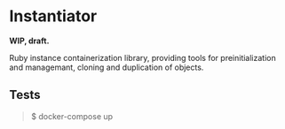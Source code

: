 # Instantiator
**WIP, draft.**

Ruby instance containerization library, providing tools
for preinitialization and managemant, cloning and duplication of objects.
 
## Tests
> $ docker-compose up
